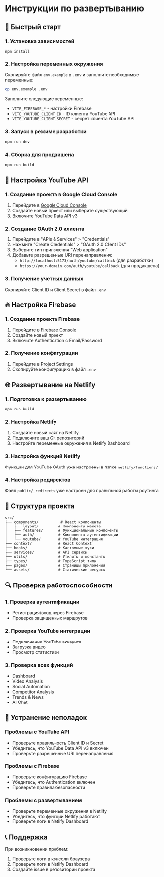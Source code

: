 # Инструкции по развертыванию

## 🚀 Быстрый старт

### 1. Установка зависимостей
```bash
npm install
```

### 2. Настройка переменных окружения
Скопируйте файл `env.example` в `.env` и заполните необходимые переменные:

```bash
cp env.example .env
```

Заполните следующие переменные:
- `VITE_FIREBASE_*` - настройки Firebase
- `VITE_YOUTUBE_CLIENT_ID` - ID клиента YouTube API
- `VITE_YOUTUBE_CLIENT_SECRET` - секрет клиента YouTube API

### 3. Запуск в режиме разработки
```bash
npm run dev
```

### 4. Сборка для продакшена
```bash
npm run build
```

## 🔧 Настройка YouTube API

### 1. Создание проекта в Google Cloud Console
1. Перейдите в [Google Cloud Console](https://console.cloud.google.com/)
2. Создайте новый проект или выберите существующий
3. Включите YouTube Data API v3

### 2. Создание OAuth 2.0 клиента
1. Перейдите в "APIs & Services" > "Credentials"
2. Нажмите "Create Credentials" > "OAuth 2.0 Client IDs"
3. Выберите тип приложения "Web application"
4. Добавьте разрешенные URI перенаправления:
   - `http://localhost:5173/auth/youtube/callback` (для разработки)
   - `https://your-domain.com/auth/youtube/callback` (для продакшена)

### 3. Получение учетных данных
Скопируйте Client ID и Client Secret в файл `.env`

## 🔥 Настройка Firebase

### 1. Создание проекта Firebase
1. Перейдите в [Firebase Console](https://console.firebase.google.com/)
2. Создайте новый проект
3. Включите Authentication с Email/Password

### 2. Получение конфигурации
1. Перейдите в Project Settings
2. Скопируйте конфигурацию в файл `.env`

## 🌐 Развертывание на Netlify

### 1. Подготовка к развертыванию
```bash
npm run build
```

### 2. Настройка Netlify
1. Создайте новый сайт на Netlify
2. Подключите ваш Git репозиторий
3. Настройте переменные окружения в Netlify Dashboard

### 3. Настройка функций Netlify
Функции для YouTube OAuth уже настроены в папке `netlify/functions/`

### 4. Настройка редиректов
Файл `public/_redirects` уже настроен для правильной работы роутинга

## 📁 Структура проекта

```
src/
├── components/          # React компоненты
│   ├── layout/         # Компоненты макета
│   ├── features/       # Функциональные компоненты
│   ├── auth/           # Компоненты аутентификации
│   └── youtube/        # YouTube интеграция
├── context/            # React Context
├── hooks/              # Кастомные хуки
├── services/           # API сервисы
├── utils/              # Утилиты и константы
├── types/              # TypeScript типы
├── pages/              # Страницы приложения
└── assets/             # Статические ресурсы
```

## 🔍 Проверка работоспособности

### 1. Проверка аутентификации
- Регистрация/вход через Firebase
- Проверка защищенных маршрутов

### 2. Проверка YouTube интеграции
- Подключение YouTube аккаунта
- Загрузка видео
- Просмотр статистики

### 3. Проверка всех функций
- Dashboard
- Video Analysis
- Social Automation
- Competitor Analysis
- Trends & News
- AI Chat

## 🐛 Устранение неполадок

### Проблемы с YouTube API
- Проверьте правильность Client ID и Secret
- Убедитесь, что YouTube Data API v3 включен
- Проверьте разрешенные URI перенаправления

### Проблемы с Firebase
- Проверьте конфигурацию Firebase
- Убедитесь, что Authentication включен
- Проверьте правила безопасности

### Проблемы с развертыванием
- Проверьте переменные окружения в Netlify
- Убедитесь, что функции Netlify работают
- Проверьте логи в Netlify Dashboard

## 📞 Поддержка

При возникновении проблем:
1. Проверьте логи в консоли браузера
2. Проверьте логи в Netlify Dashboard
3. Создайте issue в репозитории проекта 